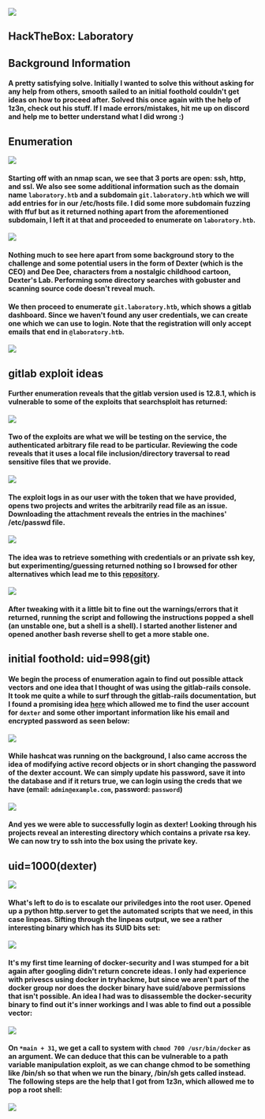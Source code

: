 ![](laboratory_infocard.png)
## HackTheBox: Laboratory

## Background Information
#### A pretty satisfying solve. Initially I wanted to solve this without asking for any help from others, smooth sailed to an initial foothold couldn't get ideas on how to proceed after. Solved this once again with the help of 1z3n, check out his stuff. If I made errors/mistakes, hit me up on discord and help me to better understand what I did wrong :)

## Enumeration
![](laboratory_0_nmap.png)
#### Starting off with an nmap scan, we see that 3 ports are open: ssh, http, and ssl. We also see some additional information such as the domain name `laboratory.htb` and a subdomain `git.laboratory.htb` which we will add entries for in our /etc/hosts file. I did some more subdomain fuzzing with ffuf but as it returned nothing apart from the aforementioned subdomain, I left it at that and proceeded to enumerate on `laboratory.htb`.

![](laboratory_1_website.png)
#### Nothing much to see here apart from some background story to the challenge and some potential users in the form of Dexter (which is the CEO) and Dee Dee, characters from a nostalgic childhood cartoon, Dexter's Lab. Performing some directory searches with gobuster and scanning source code doesn't reveal much. 

#### We then proceed to enumerate `git.laboratory.htb`, which shows a gitlab dashboard. Since we haven't found any user credentials, we can create one which we can use to login. Note that the registration will only accept emails that end in `@laboratory.htb`.
![](laboratory_2_gitlab_1.png)

## gitlab exploit ideas

#### Further enumeration reveals that the gitlab version used is 12.8.1, which is vulnerable to some of the exploits that searchsploit has returned:
![](laboratory_3_searchsploit.png)

#### Two of the exploits are what we will be testing on the service, the authenticated arbitrary file read to be particular. Reviewing the code reveals that it uses a local file inclusion/directory traversal to read sensitive files that we provide. 
![](laboratory_4_fileread.png)

#### The exploit logs in as our user with the token that we have provided, opens two projects and writes the arbitrarily read file as an issue. Downloading the attachment reveals the entries in the machines' /etc/passwd file.
![](laboratory_5_fileread_passwd.png)

#### The idea was to retrieve something with credentials or an private ssh key, but experimenting/guessing returned nothing so I browsed for other alternatives which lead me to this [repository](https://github.com/dotPY-hax/gitlab_RCE). 

![](laboratory_6_gitlabrce.png)
#### After tweaking with it a little bit to fine out the warnings/errors that it returned, running the script and following the instructions popped a shell (an unstable one, but a shell is a shell). I started another listener and opened another bash reverse shell to get a more stable one.

## initial foothold: uid=998(git)
#### We begin the process of enumeration again to find out possible attack vectors and one idea that I thought of was using the gitlab-rails console. It took me quite a while to surf through the gitlab-rails documentation, but I found a promising idea [here](https://docs.gitlab.com/ee/administration/troubleshooting/navigating_gitlab_via_rails_console.html) which allowed me to find the user account for `dexter` and some other important information like his email and encrypted password as seen below:
![](laboratory_7_foothold.png)

#### While hashcat was running on the background, I also came accross the idea of modifying active record objects or in short changing the password of the dexter account. We can simply update his password, save it into the database and if it returs true, we can login using the creds that we have (email: `admin@example.com`, password: `password`)

![](laboratory_8_ssh.png)
#### And yes we were able to successfully login as dexter! Looking through his projects reveal an interesting directory which contains a private rsa key. We can now try to ssh into the box using the private key.

## uid=1000(dexter)
![](laboratory_9_dexter.png)

#### What's left to do is to escalate our priviledges into the root user. Opened up a python http.server to get the automated scripts that we need, in this case linpeas. Sifting through the linpeas output, we see a rather interesting binary which has its SUID bits set:
![](laboratory_10_suid.png)

#### It's my first time learning of docker-security and I was stumped for a bit again after googling didn't return concrete ideas. I only had experience with privescs using docker in tryhackme, but since we aren't part of the docker group nor does the docker binary have suid/above permissions that isn't possible. An idea I had was to disassemble the docker-security binary to find out it's inner workings and I was able to find out a possible vector:
![](laboratory_11_gdb.png)

#### On `*main + 31`, we get a call to system with `chmod 700 /usr/bin/docker` as an argument. We can deduce that this can be vulnerable to a path variable manipulation exploit, as we can change chmod to be something like /bin/sh so that when we run the binary, /bin/sh gets called instead. The following steps are the help that I got from 1z3n, which allowed me to pop a root shell:
![](laboratory_12_root.png)
